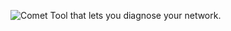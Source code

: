 ![Comet](https://github.com/Logic-all/Logos/blob/main/Comet%20logol.png)
Tool that lets you diagnose your network.
